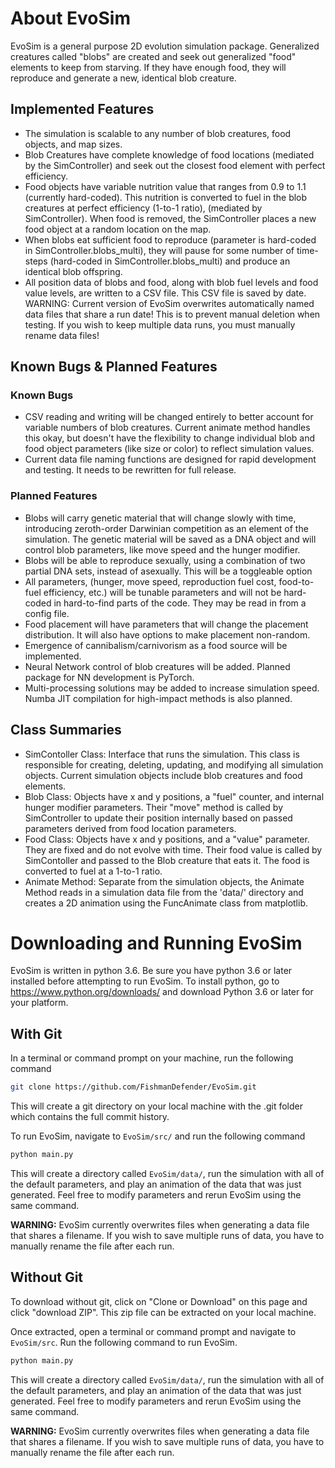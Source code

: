 # About EvoSim

EvoSim is a general purpose 2D evolution simulation package. Generalized creatures called "blobs" are created and seek out generalized "food" elements to keep from starving. If they have enough food, they will reproduce and generate a new, identical blob creature.

## Implemented Features

- The simulation is scalable to any number of blob creatures, food objects, and map sizes.
- Blob Creatures have complete knowledge of food locations (mediated by the SimController) and seek out the closest food element with perfect efficiency.
- Food objects have variable nutrition value that ranges from 0.9 to 1.1 (currently hard-coded). This nutrition is converted to fuel in the blob creatures at perfect efficiency (1-to-1 ratio), (mediated by SimController). When food is removed, the SimController places a new food object at a random location on the map.
- When blobs eat sufficient food to reproduce (parameter is hard-coded in SimController.blobs_multi), they will pause for some number of time-steps (hard-coded in SimController.blobs_multi) and produce an identical blob offspring.
- All position data of blobs and food, along with blob fuel levels and food value levels, are written to a CSV file. This CSV file is saved by date. WARNING: Current version of EvoSim overwrites automatically named data files that share a run date! This is to prevent manual deletion when testing. If you wish to keep multiple data runs, you must manually rename data files!

## Known Bugs & Planned Features

### Known Bugs

- CSV reading and writing will be changed entirely to better account for variable numbers of blob creatures. Current animate method handles this okay, but doesn't have the flexibility to change individual blob and food object parameters (like size or color) to reflect simulation values.
- Current data file naming functions are designed for rapid development and testing. It needs to be rewritten for full release.

### Planned Features

- Blobs will carry genetic material that will change slowly with time, introducing zeroth-order Darwinian competition as an element of the simulation. The genetic material will be saved as a DNA object and will control blob parameters, like move speed and the hunger modifier.
- Blobs will be able to reproduce sexually, using a combination of two partial DNA sets, instead of asexually. This will be a toggleable option
- All parameters, (hunger, move speed, reproduction fuel cost, food-to-fuel efficiency, etc.) will be tunable parameters and will not be hard-coded in hard-to-find parts of the code. They may be read in from a config file.
- Food placement will have parameters that will change the placement distribution. It will also have options to make placement non-random.
- Emergence of cannibalism/carnivorism as a food source will be implemented.
- Neural Network control of blob creatures will be added. Planned package for NN development is PyTorch.
- Multi-processing solutions may be added to increase simulation speed. Numba JIT compilation for high-impact methods is also planned.

## Class Summaries

- SimContoller Class: Interface that runs the simulation. This class is responsible for creating, deleting, updating, and modifying all simulation objects. Current simulation objects include blob creatures and food elements.
- Blob Class: Objects have x and y positions, a "fuel" counter, and internal hunger modifier parameters. Their "move" method is called by SimController to update their position internally based on passed parameters derived from food location parameters.
- Food Class: Objects have x and y positions, and a "value" parameter. They are fixed and do not evolve with time. Their food value is called by SimContoller and passed to the Blob creature that eats it. The food is converted to fuel at a 1-to-1 ratio.
- Animate Method: Separate from the simulation objects, the Animate Method reads in a simulation data file from the 'data/' directory and creates a 2D animation using the FuncAnimate class from matplotlib.

# Downloading and Running EvoSim

EvoSim is written in python 3.6. Be sure you have python 3.6 or later installed before attempting to run EvoSim. To install python, go to https://www.python.org/downloads/ and download Python 3.6 or later for your platform.

## With Git

In a terminal or command prompt on your machine, run the following command

```bash
git clone https://github.com/FishmanDefender/EvoSim.git
```

This will create a git directory on your local machine with the .git folder which contains the full commit history.

To run EvoSim, navigate to `EvoSim/src/` and run the following command

```bash
python main.py
```

This will create a directory called `EvoSim/data/`, run the simulation with all of the default parameters, and play an animation of the data that was just generated. Feel free to modify parameters and rerun EvoSim using the same command.

**WARNING:** EvoSim currently overwrites files when generating a data file that shares a filename. If you wish to save multiple runs of data, you have to manually rename the file after each run.

## Without Git

To download without git, click on "Clone or Download" on this page and click "download ZIP". This zip file can be extracted on your local machine.

Once extracted, open a terminal or command prompt and navigate to `EvoSim/src`. Run the following command to run EvoSim.

```bash
python main.py
```

This will create a directory called `EvoSim/data/`, run the simulation with all of the default parameters, and play an animation of the data that was just generated. Feel free to modify parameters and rerun EvoSim using the same command.

**WARNING:** EvoSim currently overwrites files when generating a data file that shares a filename. If you wish to save multiple runs of data, you have to manually rename the file after each run.
